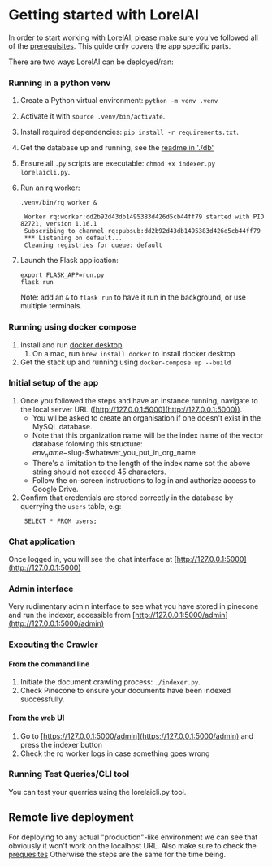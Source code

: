 # Getting started with LorelAI
In order to start working with LorelAI, please make sure you've followed all of the [prerequisites](./prerequisites.md). This guide only covers the app specific parts.

There are two ways LorelAI can be deployed/ran:

### Running in a python venv

1. Create a Python virtual environment: `python -m venv .venv`
2. Activate it with `source .venv/bin/activate`.
3. Install required dependencies: `pip install -r requirements.txt`.
4. Get the database up and running, see the [readme in './db'](../db/readme.md)
4. Ensure all `.py` scripts are executable: `chmod +x indexer.py lorelaicli.py`.
5. Run an rq worker:

   `.venv/bin/rq worker &`

   ```
    Worker rq:worker:dd2b92d43db1495383d426d5cb44ff79 started with PID 82721, version 1.16.1
    Subscribing to channel rq:pubsub:dd2b92d43db1495383d426d5cb44ff79
    *** Listening on default...
    Cleaning registries for queue: default

   ```
6. Launch the Flask application:
   ```
   export FLASK_APP=run.py
   flask run
   ```
   Note: add an `&` to `flask run` to have it run in the background, or use multiple terminals.

### Running using docker compose

1. Install and run [docker desktop](https://docs.docker.com/desktop/).
   1. On a mac, run `brew install docker` to install docker desktop
2. Get the stack  up and running using `docker-compose up --build`

### Initial setup of the app

1. Once you followed the steps and have an instance running, navigate to the local server URL ([http://127.0.0.1:5000](http://127.0.0.1:5000)).
    - You wil be asked to create an organisation if one doesn't exist in the MySQL database.
    - Note that this organization name will be the index name of the vector database folowing this structure: $env_name-$slug-$whatever_you_put_in_org_name
    - There's a limitation to the length of the index name sot the above string should not exceed 45 characters.
    - Follow the on-screen instructions to log in and authorize access to Google Drive.
2. Confirm that credentials are stored correctly in the database by querrying the `users` table, e.g:
    ```
     SELECT * FROM users;
    ```
### Chat application

Once logged in, you will see the chat interface at [http://127.0.0.1:5000](http://127.0.0.1:5000)

### Admin interface

Very rudimentary admin interface to see what you have stored in pinecone and run the indexer, accessible from [http://127.0.0.1:5000/admin](http://127.0.0.1:5000/admin)

### Executing the Crawler

#### From the command line

1. Initiate the document crawling process: `./indexer.py`.
2. Check Pinecone to ensure your documents have been indexed successfully.

#### From the web UI

1. Go to [https://127.0.0.1:5000/admin](https://127.0.0.1:5000/admin) and press the indexer button
2. Check the rq worker logs in case something goes wrong

### Running Test Queries/CLI tool

You can test your querries using the lorelaicli.py tool.

## Remote live deployment

For deploying to any actual "production"-like environment we can see that obviously it won't work on the localhost URL. Also make sure to check the [prequesites](prerequisites.md#non-local-deploy)
Otherwise the steps are the same for the time being.
